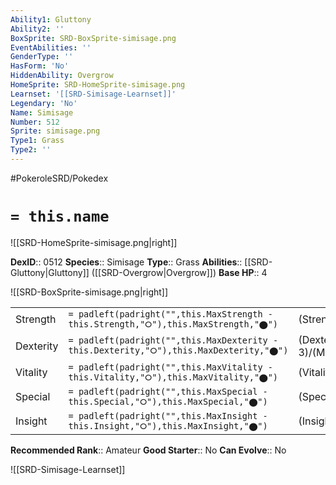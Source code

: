 ```yaml
---
Ability1: Gluttony
Ability2: ''
BoxSprite: SRD-BoxSprite-simisage.png
EventAbilities: ''
GenderType: ''
HasForm: 'No'
HiddenAbility: Overgrow
HomeSprite: SRD-HomeSprite-simisage.png
Learnset: '[[SRD-Simisage-Learnset]]'
Legendary: 'No'
Name: Simisage
Number: 512
Sprite: simisage.png
Type1: Grass
Type2: ''
---
```


#PokeroleSRD/Pokedex

# `= this.name`

![[SRD-HomeSprite-simisage.png|right]]

**DexID**:: 0512
**Species**:: Simisage
**Type**:: Grass
**Abilities**:: [[SRD-Gluttony|Gluttony]] ([[SRD-Overgrow|Overgrow]])
**Base HP**:: 4

![[SRD-BoxSprite-simisage.png|right]]

|           |                                                                                        |                                          |
| --------- | -------------------------------------------------------------------------------------- | ---------------------------------------- |
| Strength  | `= padleft(padright("",this.MaxStrength - this.Strength,"⭘"),this.MaxStrength,"⬤")`    | (Strength::3)/(MaxStrength::6)   |
| Dexterity | `= padleft(padright("",this.MaxDexterity - this.Dexterity,"⭘"),this.MaxDexterity,"⬤")` | (Dexterity:: 3)/(MaxDexterity::6) |
| Vitality  | `= padleft(padright("",this.MaxVitality - this.Vitality,"⭘"),this.MaxVitality,"⬤")`    | (Vitality::2)/(MaxVitality::4)   |
| Special   | `= padleft(padright("",this.MaxSpecial - this.Special,"⭘"),this.MaxSpecial,"⬤")`       | (Special::3)/(MaxSpecial::6)     |
| Insight   | `= padleft(padright("",this.MaxInsight - this.Insight,"⭘"),this.MaxInsight,"⬤")`       | (Insight::2)/(MaxInsight::4)     |

**Recommended Rank**:: Amateur
**Good Starter**:: No
**Can Evolve**:: No

![[SRD-Simisage-Learnset]]